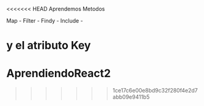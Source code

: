 <<<<<<< HEAD
Aprendemos Metodos

Map - Filter - Findy - Include -

y el atributo Key
=======
# AprendiendoReact2
>>>>>>> 1ce17c6e00e8bd9c32f280f4e2d7abb09e9411b5
